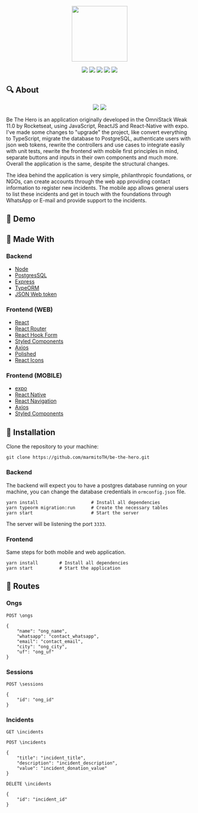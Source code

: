 <p align='center'>
    <img width='150' src='https://user-images.githubusercontent.com/25598040/101400309-764b2300-38af-11eb-9137-b52fdcabcbb7.png' />
</p>

<p align='center'>
    <img src="https://img.shields.io/badge/Backend-Node.js-green?style=flat-square&link=https://nodejs.org/">
    <img src="https://img.shields.io/badge/Frontend-React-blue?style=flat-square&link=https://reactjs.org/">
    <img src="https://img.shields.io/badge/Frontend-React Native-blue?style=flat-square&link=https://reactjs.org/">
    <img src="https://img.shields.io/badge/Database-PostgreSQL-blue?style=flat-square&link=https://www.postgresql.org/">
    <img src="https://img.shields.io/badge/Lucas-social-green?logo=linkedin&style=social&link=https://www.linkedin.com/in/lucas-rodrigues-985918197/">
</p>

## 🔍 About 

<p align='center'>
    <img src='https://user-images.githubusercontent.com/25598040/101396036-852ed700-38a9-11eb-8495-a38539a0695b.png' />
    <img src='https://user-images.githubusercontent.com/25598040/101396053-895af480-38a9-11eb-89b0-f0a61bb6e543.png' />
</p>

Be The Hero is an application originally developed in the OmniStack Weak 11.0 by Rocketseat, using JavaScript, ReactJS and React-Native with expo. I've made some changes to "upgrade" the project, like convert everything to TypeScript, migrate the database to PostgreSQL, authenticate users with json web tokens, rewrite the controllers and use cases to integrate easily with unit tests, rewrite the frontend with mobile first principles in mind, separate buttons and inputs in their own components and much more. Overall the application is the same, despite the structural changes.

The idea behind the application is very simple, philanthropic foundations, or NGOs, can create accounts through the web app providing contact information to register new incidents. The mobile app allows general users to list these incidents and get in touch with the foundations through WhatsApp or E-mail and provide support to the incidents.

## 👀 Demo

## 🔧 Made With

### Backend

- [Node](https://nodejs.org/en/)
- [PostgresSQL](https://www.postgresql.org/)
- [Express](https://www.npmjs.com/package/express)
- [TypeORM](https://typeorm.io)
- [JSON Web token](https://www.npmjs.com/package/jsonwebtoken)

### Frontend (WEB)

- [React](https://reactjs.org/)
- [React Router](https://reactrouter.com/)
- [React Hook Form](https://react-hook-form.com/)
- [Styled Components](https://styled-components.com/)
- [Axios](https://www.npmjs.com/package/axios)
- [Polished](https://www.npmjs.com/package/polished)
- [React Icons](https://www.npmjs.com/package/react-icons)

### Frontend (MOBILE)

- [expo](https://expo.io/)
- [React Native](https://reactnative.dev/)
- [React Navigation](https://reactnavigation.org/)
- [Axios](https://www.npmjs.com/package/axios)
- [Styled Components](https://styled-components.com/)

## 🔌 Installation

Clone the repository to your machine:

`git clone https://github.com/marmitoTH/be-the-hero.git`

### Backend

The backend will expect you to have a postgres database running on your machine, you can change the database credentials in `ormconfig.json` file.

```
yarn install                    # Install all dependencies
yarn typeorm migration:run      # Create the necessary tables
yarn start                      # Start the server
```

The server will be listening the port `3333`.

### Frontend

Same steps for both mobile and web application.

```
yarn install        # Install all dependencies
yarn start          # Start the application
```

## 🚩 Routes

### Ongs

```
POST \ongs

{
    "name": "ong_name",
	"whatsapp": "contact_whatsapp",
	"email": "contact_email",
	"city": "ong_city",
	"uf": "ong_uf"
}
```

### Sessions

```
POST \sessions

{
    "id": "ong_id"
}
```

### Incidents

```
GET \incidents
```

```
POST \incidents

{
    "title": "incident_title",
	"description": "incident_description",
	"value": "incident_donation_value"
}
```

```
DELETE \incidents

{
    "id": "incident_id"
}
```
